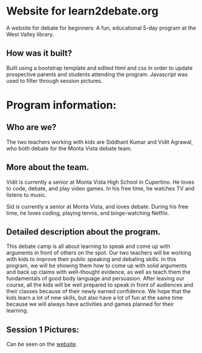 # Website for learn2debate.org
A website for debate for beginners: A fun, educational 5-day program at the West Valley library.

## How was it built?
Built using a bootstrap template and edited html and css in order to update prospective parents and students attending the program. Javascript was used to filter through session pictures.

# Program information:

## Who are we?
The two teachers working with kids are Siddhant Kumar and Vidit Agrawal, who both debate for the Monta Vista debate team. 

## More about the team.
Vidit is currently a senior at Monta Vista High School in Cupertino. He loves to code, debate, and play video games. In his free time, he watches TV and listens to music.

Sid is currently a senior at Monta Vista, and loves debate. During his free time, he loves coding, playing tennis, and binge-watching Netflix.

## Detailed description about the program.
This debate camp is all about learning to speak and come up with arguments in front of others on the spot. Our two teachers will be working with kids to improve their public speaking and debating skills. In this program, we will be showing them how to come up with solid arguments and back up claims with well-thought evidence, as well as teach them the fundamentals of good body language and persuasion. After leaving our course, all the kids will be well prepared to speak in front of audiences and their classes because of their newly earned confidence. We hope that the kids learn a lot of new skills, but also have a lot of fun at the same time because we will always have activities and games planned for their learning.

## Session 1 Pictures:
Can be seen on the [website](http://viditagrawal.github.io/). 

